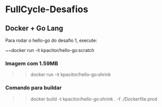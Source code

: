 # FullCycle-Desafios

## Docker + Go Lang ## 
Para rodar o hello-go do desafio 1, execute:

~~docker run -it kpacitor/hello-go:scratch

### Imagem com 1.59MB ###
>> docker run -it kpacitor/hello-go:shrink

### Comando para buildar ###
>> docker build -t kpacitor/hello-go:shrink . -f ./Dockerfile.prod


